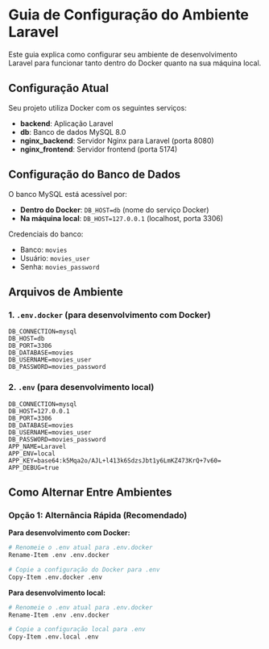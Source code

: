 # Guia de Configuração do Ambiente Laravel

Este guia explica como configurar seu ambiente de desenvolvimento Laravel para funcionar tanto dentro do Docker quanto na sua máquina local.

## Configuração Atual

Seu projeto utiliza Docker com os seguintes serviços:
- **backend**: Aplicação Laravel
- **db**: Banco de dados MySQL 8.0
- **nginx_backend**: Servidor Nginx para Laravel (porta 8080)
- **nginx_frontend**: Servidor frontend (porta 5174)

## Configuração do Banco de Dados

O banco MySQL está acessível por:
- **Dentro do Docker**: `DB_HOST=db` (nome do serviço Docker)
- **Na máquina local**: `DB_HOST=127.0.0.1` (localhost, porta 3306)

Credenciais do banco:
- Banco: `movies`
- Usuário: `movies_user`
- Senha: `movies_password`

## Arquivos de Ambiente

### 1. `.env.docker` (para desenvolvimento com Docker)
```
DB_CONNECTION=mysql
DB_HOST=db
DB_PORT=3306
DB_DATABASE=movies
DB_USERNAME=movies_user
DB_PASSWORD=movies_password
```

### 2. `.env` (para desenvolvimento local)
```
DB_CONNECTION=mysql
DB_HOST=127.0.0.1
DB_PORT=3306
DB_DATABASE=movies
DB_USERNAME=movies_user
DB_PASSWORD=movies_password
APP_NAME=Laravel
APP_ENV=local
APP_KEY=base64:k5Mqa2o/AJL+l413k6SdzsJbt1y6LmKZ473KrQ+7v60=
APP_DEBUG=true
```

## Como Alternar Entre Ambientes

### Opção 1: Alternância Rápida (Recomendado)

**Para desenvolvimento com Docker:**
```bash
# Renomeie o .env atual para .env.docker
Rename-Item .env .env.docker

# Copie a configuração do Docker para .env
Copy-Item .env.docker .env
```

**Para desenvolvimento local:**
```bash
# Renomeie o .env atual para .env.docker
Rename-Item .env .env.docker

# Copie a configuração local para .env
Copy-Item .env.local .env
```
